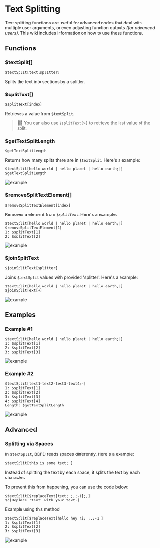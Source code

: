 # Text Splitting
Text splitting functions are useful for advanced codes that deal with multiple user arguments, or even adjusting function outputs *(for advanced users)*. This wiki includes information on how to use these functions.

## Functions
### $textSplit[]
```
$textSplit[text;splitter]
```
Splits the text into sections by a splitter.

### $splitText[]
```
$splitText[index]
```
Retrieves a value from `$textSplit`.
> 🧙‍♂️ You can also use `$splitText[>]` to retrieve the last value of the split.

### $getTextSplitLength
```
$getTextSplitLength
```
Returns how many splits there are in `$textSplit`. Here's a example:
```
$textSplit[hello world | hello planet | hello earth;|]
$getTextSplitLength
```

![example](https://user-images.githubusercontent.com/69215413/125673180-c7832e3e-2227-4cd7-a269-84e8053cbd90.png)

### $removeSplitTextElement[]
```
$removeSplitTextElement[index]
```
Removes a element from `$splitText`. Here's a example:
```
$textSplit[hello world | hello planet | hello earth;|]
$removeSplitTextElement[1]
1: $splitText[1]
2: $splitText[2]
```

![example](https://user-images.githubusercontent.com/69215413/125673476-a25418c5-56bf-459b-aade-6b298bd064bf.png)

### $joinSplitText
```
$joinSplitText[splitter]
```
Joins `$textSplit` values with provided 'splitter'. Here's a example:
```
$textSplit[hello world | hello planet | hello earth;|]
$joinSplitText[+]
```

![example](https://user-images.githubusercontent.com/69215413/125674054-ed3b0f6b-8627-4020-b5e2-0ae206f131d7.png)

## Examples
### Example #1
```
$textSplit[hello world | hello planet | hello earth;|]
1: $splitText[1]
2: $splitText[2]
3: $splitText[3]
```
![example](https://user-images.githubusercontent.com/69215413/125674553-4b4e80e8-9e4b-410b-9b53-f9766363aee8.png)

### Example #2
```
$textSplit[text1-text2-text3-text4;-]
1: $splitText[1]
2: $splitText[2]
3: $splitText[3]
4: $splitText[4]
Length: $getTextSplitLength
```

![example](https://user-images.githubusercontent.com/69215413/125674632-6e7b41f1-8e0f-40a9-95f8-56e32f90b015.png)

## Advanced
### Splitting via Spaces
In `$textSplit`, BDFD reads spaces differently. Here's a example:
```
$textSplit[this is some text; ]
```
Instead of splitting the text by each space, it splits the text by each character.

To prevent this from happening, you can use the code below:
```
$textSplit[$replaceText[text; ;,;-1];,]
$c[Replace 'text' with your text.]
```

Example using this method:
```
$textSplit[$replaceText[hello hey hi; ;,;-1]]
1: $splitText[1]
2: $splitText[2]
3: $splitText[3]
```

![example](https://user-images.githubusercontent.com/69215413/125679466-df4a5055-fe09-489b-9854-7243dea46e93.png)
